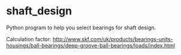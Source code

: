 # shaft_design
Python program to help you select bearings for shaft design.

Calculation factor:
http://www.skf.com/uk/products/bearings-units-housings/ball-bearings/deep-groove-ball-bearings/loads/index.html